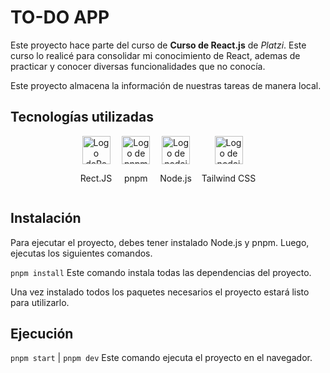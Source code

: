 # TO-DO APP

Este proyecto hace parte del curso de **Curso de React.js** de _Platzi_. Este curso lo realicé para consolidar mi conocimiento de React, ademas de practicar y conocer diversas funcionalidades que no conocía.

Este proyecto almacena la información de nuestras tareas de manera local.

## Tecnologías utilizadas

<div style="display:flex;gap:1rem; flez-wrap:warp; justify-content:center; align-items: center;" >

<div style="display: flex; flex-direction: column; align-item:center justify-content:center; text-align: center;" >
<img src="https://cdn.svgporn.com/logos/react.svg" alt="Logo deReact.js" style="height: 45px; max-width: 50px; objet-fit: cover; margin: auto;" />
<p>Rect.JS</p>
</div>

<div style="display: flex; flex-direction: column; align-item:center justify-content:center; text-align: center;">
<img src="https://cdn.svgporn.com/logos/pnpm.svg" alt="Logo de pnpm" style="height: 45px; max-width: 50px; objet-fit: cover; margin: auto;" />
<p>pnpm</p> 
</div>

<div style="display: flex; flex-direction: column; align-item:center justify-content:center; text-align: center;">
<img src="https://cdn.svgporn.com/logos/nodejs.svg" alt="Logo de nodejs" style="height: 45px; max-width: 50px; objet-fit: cover; margin: auto;" />
<p>Node.js</p>
</div>

<div style="display: flex; flex-direction: column; align-item:center justify-content:center; text-align: center;">
<img src="https://cdn.svgporn.com/logos/tailwindcss-icon.svg" alt="Logo de nodejs" style="height: 45px; max-width: 50px; objet-fit: cover; margin: auto;" />
<p>Tailwind CSS</p>
</div>
</div>

## Instalación

Para ejecutar el proyecto, debes tener instalado Node.js y pnpm. Luego, ejecutas los siguientes comandos.

`pnpm install` Este comando instala todas las dependencias del proyecto.

Una vez instalado todos los paquetes necesarios el proyecto estará listo para utilizarlo.

## Ejecución

`pnpm start` | `pnpm dev` Este comando ejecuta el proyecto en el navegador.
